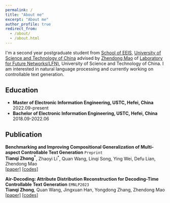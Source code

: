 ```yaml
---
permalink: /
title: "About me"
excerpt: "About me"
author_profile: true
redirect_from: 
  - /about/
  - /about.html
---
```


I'm a second year postgraduate student from [School of EEIS](https://eeis.ustc.edu.cn/main.htm), [University of Science and Technology of China](https://www.ustc.edu.cn/) advised by [Zhendong Mao](https://faculty.ustc.edu.cn/maozhendong/zh_CN/index.htm) of [Laboratory for Future Networks(LFN)](https://lfn.ustc.edu.cn/main.htm), University of Science and Technology of China. I am interested in natural language processing and currently working on controllable text generation.

## Education
- **Master of Electronic Information Engineering, USTC, Hefei, China**    2022.09-present
- **Bachelor of Electronic Information Engineering, USTC, Hefei, China**    2018.09-2022.06

## Publication
**Benchmarking and Improving Compositional Generalization of Multi-aspect Controllable Text Generation** `Preprint`
<br>
**Tianqi Zhong<sup>\*</sup>**, Zhaoyi Li<sup>\*</sup>, Quan Wang, Linqi Song, Ying Wei, Defu Lian, Zhendong Mao
<br>
[[paper]](https://arxiv.org/pdf/2404.04232.pdf) [[codes]](https://github.com/tqzhong/CG4MCTG)


**Air-Decoding: Attribute Distribution Reconstruction for Decoding-Time Controllable Text Generation** `EMNLP2023`
<br>
**Tianqi Zhong**, Quan Wang, Jingxuan Han, Yongdong Zhang, Zhendong Mao
<br>
[[paper]](https://arxiv.org/pdf/2310.14892.pdf) [[codes]](https://github.com/tqzhong/Air-Decoding)


